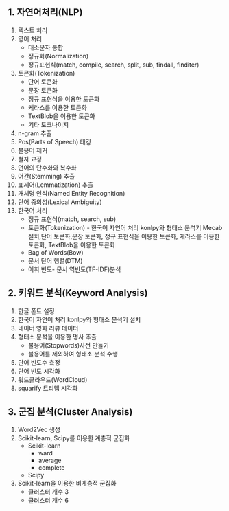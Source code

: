 ## 1. 자연어처리(NLP)
1. 텍스트 처리
2. 영어 처리
    - 대소문자 통합
    - 정규화(Normalization)
    - 정규표현식(match, compile, search, split, sub, findall, finditer)
3. 토큰화(Tokenization)
   - 단어 토큰화
   - 문장 토큰화
   - 정규 표현식을 이용한 토큰화
   - 케라스를 이용한 토큰화
   - TextBlob을 이용한 토큰화
   - 기타 토크나이저
3. n-gram 추출
4. Pos(Parts of Speech) 태깅
5. 불용어 제거
6. 철자 교정
7. 언어의 단수화와 복수화
8. 어간(Stemming) 추출
9. 표제어(Lemmatization) 추출
10. 개체명 인식(Named Entity Recognition)
11. 단어 중의성(Lexical Ambiguity)
12. 한국어 처리
    - 정규 표현식(match, search, sub)
    - 토큰화(Tokenization) - 한국어 자연어 처리 konlpy와 형태소 분석기 Mecab설치,단어 토큰화,문장 토큰화, 정규 표현식을 이용한 토큰화, 케라스를 이용한 토큰화, TextBlob을 이용한 토큰화
    - Bag of Words(Bow)
    - 문서 단어 행렬(DTM)
    - 어휘 빈도- 문서 역빈도(TF-IDF)분석
## 2. 키워드 분석(Keyword Analysis)
1. 한글 폰트 설정
2. 한국어 자연어 처리 konlpy와 형태소 분석기 설치
3. 네이버 영화 리뷰 데이터
4. 형태소 분석을 이용한 명사 추출
    - 불용어(Stopwords)사전 만들기
    - 불용어를 제외하여 형태소 분석 수행
5. 단어 빈도수 측정
6. 단어 빈도 시각화
7. 워드클라우드(WordCloud)
8. squarify 트리맵 시각화
## 3. 군집 분석(Cluster Analysis)
1. Word2Vec 생성
2. Scikit-learn, Scipy를 이용한 계층적 군집화
   - Scikit-learn
     - ward
     - average
     - complete
   - Scipy
3. Scikit-learn을 이용한 비계층적 군집화
   - 클러스터 개수 3
   - 클러스터 개수 6
